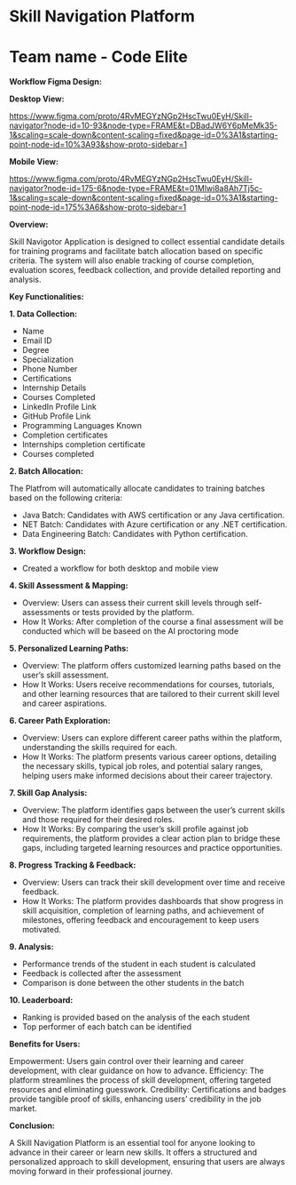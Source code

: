 # Skill Navigation Platform
# Team name - Code Elite
**Workflow Figma Design:** 

****Desktop View**:** 

https://www.figma.com/proto/4RvMEGYzNGp2HscTwu0EyH/Skill-navigator?node-id=10-93&node-type=FRAME&t=DBadJW6Y6pMeMk35-1&scaling=scale-down&content-scaling=fixed&page-id=0%3A1&starting-point-node-id=10%3A93&show-proto-sidebar=1

****Mobile View:****

https://www.figma.com/proto/4RvMEGYzNGp2HscTwu0EyH/Skill-navigator?node-id=175-6&node-type=FRAME&t=01Mlwi8a8Ah7Tj5c-1&scaling=scale-down&content-scaling=fixed&page-id=0%3A1&starting-point-node-id=175%3A6&show-proto-sidebar=1

****Overview:****

Skill Navigotor Application is designed to collect essential candidate details for training programs and facilitate batch allocation based on specific criteria. 
The system will also enable tracking of course completion, evaluation scores, feedback collection, and provide detailed reporting and analysis.

****Key Functionalities:****

**1. Data Collection:**
   - Name
   - Email ID
   - Degree
   - Specialization
   - Phone Number
   - Certifications
   - Internship Details
   - Courses Completed
   - LinkedIn Profile Link
   - GitHub Profile Link
   - Programming Languages Known
   - Completion certificates
   - Internships completion certificate
   - Courses completed 

**2. Batch Allocation:**
   
   The Platfrom will automatically allocate candidates to training batches based on the following criteria:
   - Java Batch: Candidates with AWS certification or any Java certification.
   - NET Batch: Candidates with Azure certification or any .NET certification.
   - Data Engineering Batch: Candidates with Python certification.

**3. Workflow Design:**
   - Created a workflow for both desktop and mobile view

**4. Skill Assessment & Mapping:**
   - Overview: Users can assess their current skill levels through self-assessments or tests provided by the platform.
   - How It Works: After completion of the course a final assessment will be conducted which will be baseed on the AI proctoring mode 

**5. Personalized Learning Paths:**
   - Overview: The platform offers customized learning paths based on the user’s skill assessment.
   - How It Works: Users receive recommendations for courses, tutorials, and other learning resources that are tailored to their current skill level and career aspirations.

**6. Career Path Exploration:**
   - Overview: Users can explore different career paths within the platform, understanding the skills required for each.
   - How It Works: The platform presents various career options, detailing the necessary skills, typical job roles, and potential salary ranges, helping users make informed decisions about their career trajectory.

**7. Skill Gap Analysis:**
   - Overview: The platform identifies gaps between the user’s current skills and those required for their desired roles.
   - How It Works: By comparing the user’s skill profile against job requirements, the platform provides a clear action plan to bridge these gaps, including targeted learning resources and practice opportunities.

**8. Progress Tracking & Feedback:**
   - Overview: Users can track their skill development over time and receive feedback.
   - How It Works: The platform provides dashboards that show progress in skill acquisition, completion of learning paths, and achievement of milestones, offering feedback and encouragement to keep users motivated.

**9. Analysis:**
- Performance trends of the student in each student is calculated
- Feedback is collected after the assessment
- Comparison is done between the other students in the batch 
 
**10. Leaderboard:**
- Ranking is provided based on the analysis of the each student
- Top performer of each batch can be identified 

****Benefits for Users:****

Empowerment: Users gain control over their learning and career development, with clear guidance on how to advance.
Efficiency: The platform streamlines the process of skill development, offering targeted resources and eliminating guesswork.
Credibility: Certifications and badges provide tangible proof of skills, enhancing users’ credibility in the job market.

****Conclusion:****

A Skill Navigation Platform is an essential tool for anyone looking to advance in their career or learn new skills. It offers a structured and personalized approach to skill development, ensuring that users are always moving forward in their professional journey.
